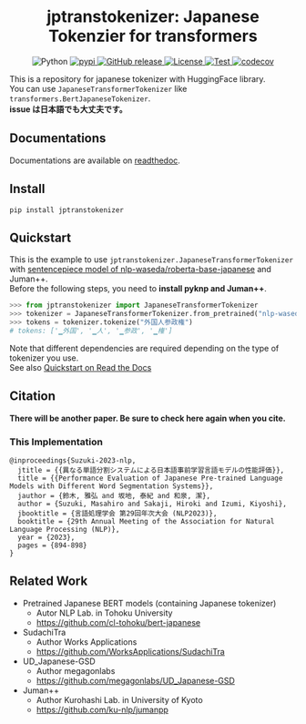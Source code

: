 <div id="top"></div>

<h1 align="center">jptranstokenizer: Japanese Tokenzier for transformers</h1>

<p align="center">
  <img alt="Python" src="https://img.shields.io/badge/python-3.7%20%7C%203.8%20%7C%203.9%20%7C%203.10-blue">
  <a href="https://pypi.python.org/pypi/jptranstokenizer">
    <img alt="pypi" src="https://img.shields.io/pypi/v/jptranstokenizer.svg">
  </a>
  <a href="https://github.com/retarfi/jptranstokenizer/releases">
    <img alt="GitHub release" src="https://img.shields.io/github/v/release/retarfi/jptranstokenizer.svg">
  </a>
  <a href="https://github.com/retarfi/jptranstokenizer#licenses">
    <img alt="License" src="https://img.shields.io/badge/license-MIT-brightgreen">
  </a>
  <a href="https://github.com/retarfi/jptranstokenizer/actions/workflows/test.yml">
    <img alt="Test" src="https://github.com/retarfi/jptranstokenizer/actions/workflows/test.yml/badge.svg">
  </a>
  <a href="https://codecov.io/gh/retarfi/jptranstokenizer">
    <img alt="codecov" src="https://codecov.io/gh/retarfi/jptranstokenizer/branch/main/graph/badge.svg?token=MF0U2L7JA9">
  </a>
</p>

This is a repository for japanese tokenizer with HuggingFace library.  
You can use `JapaneseTransformerTokenizer` like `transformers.BertJapaneseTokenizer`.  
**issue は日本語でも大丈夫です。**

## Documentations

Documentations are available on [readthedoc](https://jptranstokenizer.readthedocs.io/en/latest/index.html).
## Install
```
pip install jptranstokenizer
```

## Quickstart

This is the example to use `jptranstokenizer.JapaneseTransformerTokenizer` with [sentencepiece model of nlp-waseda/roberta-base-japanese](https://huggingface.co/nlp-waseda/roberta-base-japanese) and Juman++.  
Before the following steps, you need to **install pyknp and Juman++**.

```python
>>> from jptranstokenizer import JapaneseTransformerTokenizer
>>> tokenizer = JapaneseTransformerTokenizer.from_pretrained("nlp-waseda/roberta-base-japanese")
>>> tokens = tokenizer.tokenize("外国人参政権")
# tokens: ['▁外国', '▁人', '▁参政', '▁権']
```

Note that different dependencies are required depending on the type of tokenizer you use.  
See also [Quickstart on Read the Docs](https://jptranstokenizer.readthedocs.io/en/latest/quickstart.html)


## Citation


**There will be another paper.
Be sure to check here again when you cite.**

### This Implementation

```
@inproceedings{Suzuki-2023-nlp,
  jtitle = {{異なる単語分割システムによる日本語事前学習言語モデルの性能評価}},
  title = {{Performance Evaluation of Japanese Pre-trained Language Models with Different Word Segmentation Systems}},
  jauthor = {鈴木, 雅弘 and 坂地, 泰紀 and 和泉, 潔},
  author = {Suzuki, Masahiro and Sakaji, Hiroki and Izumi, Kiyoshi},
  jbooktitle = {言語処理学会 第29回年次大会 (NLP2023)},
  booktitle = {29th Annual Meeting of the Association for Natural Language Processing (NLP)},
  year = {2023},
  pages = {894-898}
}
```


## Related Work
- Pretrained Japanese BERT models (containing Japanese tokenizer)
  - Autor NLP Lab. in Tohoku University
  - https://github.com/cl-tohoku/bert-japanese
- SudachiTra
  - Author Works Applications
  - https://github.com/WorksApplications/SudachiTra
- UD_Japanese-GSD
  - Author megagonlabs
  - https://github.com/megagonlabs/UD_Japanese-GSD
- Juman++
  - Author Kurohashi Lab. in University of Kyoto
  - https://github.com/ku-nlp/jumanpp
